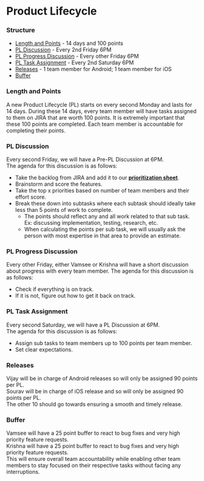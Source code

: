 # Product Lifecycle

### Structure
* [Length and Points](#length-points) - 14 days and 100 points
* [PL Discussion](#pl-discussion) - Every 2nd Friday 6PM
* [PL Progress Discussion](#pl-progress-discussion) - Every other Friday 6PM
* [PL Task Assignment](#pl-task-assignment) - Every 2nd Saturday 6PM
* [Releases](#releases) - 1 team member for Android; 1 team member for iOS
* [Buffer](#buffer)

### <a name="length-points"></a>Length and Points
A new Product Lifecycle (PL) starts on every second Monday and lasts for 14 days. During these 14 days, every team member will have tasks assigned to them on JIRA that are worth 100 points. It is extremely important that these 100 points are completed. Each team member is accountable for completing their points.

### <a name="pl-discussion"></a>PL Discussion
Every second Friday, we will have a Pre-PL Discussion at 6PM.  
The agenda for this discussion is as follows:  
* Take the backlog from JIRA and add it to our [**prioritization sheet**](https://docs.google.com/a/getdoctalk.com/spreadsheets/d/1JZkhymaoFsaGT_lB9M8qL1_KQOtEQP9xFTRhIsD_Mac/edit?usp=sharing).
* Brainstorm and score the features.
* Take the top x priorities based on number of team members and their effort score.
* Break these down into subtasks where each subtask should ideally take less than 5 points of work to complete. 
    * The points should reflect any and all work related to that sub task. Ex: discussing implementation, testing, research, etc.
    * When calculating the points per sub task, we will usually ask the person with most expertise in that area to provide an estimate.

### <a name="pl-progress-discussion"></a>PL Progress Discussion
Every other Friday, either Vamsee or Krishna will have a short discussion about progress with every team member.
The agenda for this discussion is as follows:
* Check if everything is on track.
* If it is not, figure out how to get it back on track.

### <a name="pl-task-assignment"></a>PL Task Assignment
Every second Saturday, we will have a PL Discussion at 6PM.  
The agenda for this discussion is as follows:
* Assign sub tasks to team members up to 100 points per team member.
* Set clear expectations.

### <a name="releases"></a>Releases
Vijay will be in charge of Android releases so will only be assigned 90 points per PL.  
Sourav will be in charge of iOS release and so will only be assigned 90 points per PL.  
The other 10 should go towards ensuring a smooth and timely release.

### <a name="buffer"></a>Buffer
Vamsee will have a 25 point buffer to react to bug fixes and very high priority feature requests.  
Krishna will have a 25 point buffer to react to bug fixes and very high priority feature requests.  
This will ensure overall team accountability while enabling other team members to stay focused on their respective tasks without facing any interruptions.

